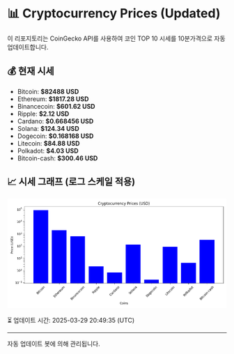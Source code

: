 
# 📊 Cryptocurrency Prices (Updated)

이 리포지토리는 CoinGecko API를 사용하여 코인 TOP 10 시세를 10분가격으로 자동 업데이트합니다.

## 💰 현재 시세
- Bitcoin: **$82488 USD**
- Ethereum: **$1817.28 USD**
- Binancecoin: **$601.62 USD**
- Ripple: **$2.12 USD**
- Cardano: **$0.668456 USD**
- Solana: **$124.34 USD**
- Dogecoin: **$0.168168 USD**
- Litecoin: **$84.88 USD**
- Polkadot: **$4.03 USD**
- Bitcoin-cash: **$300.46 USD**

## 📈 시세 그래프 (로그 스케일 적용)
![Crypto Prices](crypto_prices.png)

⏳ 업데이트 시간: 2025-03-29 20:49:35 (UTC)

---
자동 업데이트 봇에 의해 관리됩니다.

